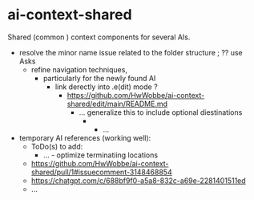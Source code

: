 # ai-context-shared
Shared (common ) context components for several AIs.

- resolve the minor name issue related to the folder structure ; ?? use Asks
  - refine navigation techniques,
    - particularly for the newly found AI
      - link derectly into .e(dit) mode ?
        - https://github.com/HwWobbe/ai-context-shared/edit/main/README.md
          - ... generalize this to include optional diestinations
            - - ...
- temporary AI references (working well):
  - ToDo(s) to add:
    - ... - optimize terminatiing locations
  - https://github.com/HwWobbe/ai-context-shared/pull/1#issuecomment-3148468854
  - https://chatgpt.com/c/688bf9f0-a5a8-832c-a69e-2281401511ed
  - ...
